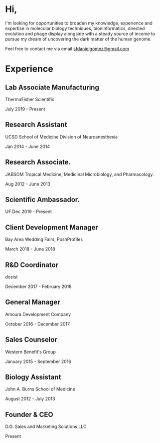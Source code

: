 # Hi,

I'm looking for opportunities to broaden my knowledge, experience and expertise in molecular biology techniques, bioninformatics, directed evolution and phage display alongside with a steady source of income to pursue my dream of uncovering the dark matter of the human genome.

Feel free to contact me via email sfdanielgomez@gmail.com

# Experience

## Lab Associate Manufacturing 
ThermoFisher Scientific

July 2019 - Present

## Research Assistant 

UCSD School of Medicine Division of Neuroanesthesia 

Jan 2014 - June 2014

## Research Associate. 

JABSOM Tropical Medicine, Medicinal Microbiology, and Pharmacology.

Aug 2012 - June 2013 

## Scientific Ambassador.
UF 
Dec 2019 - Present

## Client Development Manager
Bay Area Wedding Fairs, PoshProfiles

March 2018 - June 2018

## R&D Coordinator
dosist

December 2017 - February 2018

## General Manager
Amoura Development Company 

October 2016 - December 2017

## Sales Counselor
Western Benefit's Group

January 2015 - September 2016

## Biology Assistant
John A. Burns School of Medicine

August 2012 - July 2013

## Founder & CEO
D.G. Sales and Marketing Solutions LLC

Present


